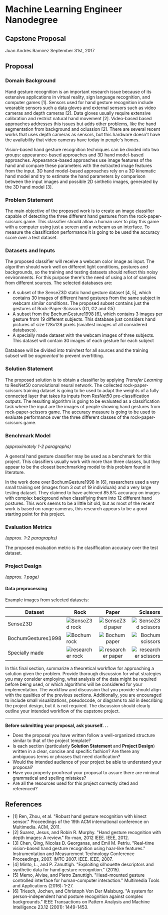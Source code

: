 # Machine Learning Engineer Nanodegree
## Capstone Proposal
Juan Andrés Ramírez
September 31st, 2017

## Proposal

### Domain Background

Hand gesture recognition is an important research issue because of its extensive applications in virtual reality, sign language recognition, and computer games [1]. Sensors used for hand gesture recognition include wearable sensors such a data gloves and external sensors such as video cameras and depth cameras [2]. Data gloves usually require extensive calibration and restrict natural hand movement [2]. Video-based based approaches addresses this issues but adds other problems, like the hand segmentation from background and oclussion [2]. There are several recent works that uses depth cameras as sensors, but this hardware doesn't have the availability that video cameras have today in people's homes.

Vision-based hand gesture recognition techniques can be divided into two groups: appearance-based approaches and 3D hand model-based approaches. Appearance-based approaches use image features of the hand and compare these parameters with the extracted image features from the input. 3D hand model-based approaches rely on a 3D kinematic hand model and try to estimate the hand parameters by comparison between the input images and
possible 2D sinthetic images, generated by the 3D hand model [3].


### Problem Statement

The main objective of the proposed work is to create an image classifier capable of detecting the three different hand gestures from the rock-paper-scissors game. This classifier should allow a human user to play this game with a computer using just a screen and a webcam as an interface. To measure the classification performance it is going to be used the accuracy score over a test dataset.

### Datasets and Inputs

The proposed classifier will receive a webcam color image as input. The algorithm should work well on different light conditions, postures and backgrounds, so the training and testing datasets should reflect this noisy environments. For this purpose there's the need of using a lot of samples from different sources. The selected databases are:
* A subset of the SenseZ3D static hand gesture dataset [4, 5], which contains 30 images of different hand gestures from the same subject in webcam similar conditions. The proposed subset contains just the gestures of Rock-Paper-Scissors (G1, G2 and G5)
* A subset from the BochumGesture1998 [6], which contains 3 images per gesture from 19 different subjects. This database just considers hand pictures of size 128x128 pixels (smallest images of all considered databases).
* A specially made dataset with the webcam images of three subjects. This dataset will contain 30 images of each gesture for each subject

Database will be divided into train/test for all sources and the training subset will be *augmented* to prevent overfitting.

### Solution Statement

The proposed solution is to obtain a classifier by applying *Transfer Learning* to ResNet50 convolutional neural network. The collected rock-paper-scissors training dataset is going to be used to adapt the weights of a fully connected layer that takes its inputs from ResNet50 pre-classification outputs. The resulting algorithm is going to be evaluated as a classification task where the input are the images of people showing hand gestures from rock-paper-scissors game. The accuracy measure is going to be used to evaluate performance over the three different classes of the rock-paper-scissors game.

### Benchmark Model
_(approximately 1-2 paragraphs)_

A general hand gesture classifier may be used as a benchmark for this project. This classifiers usually work with more than three classes, but they appear to be the closest benchmarking model to this problem found in literature.

In the work done over BochumGesture1998 in [6], researchers used a very small training set (images from 3 out of 19 individuals) and a very large testing dataset. They claimed to have achieved 85.8% accuracy on images with complex background when classifiying them into 12 different hand postures. This work seems to be a little bit old, but as most of the recent work is based on range cameras, this research appears to be a good starting point for this project.

### Evaluation Metrics
_(approx. 1-2 paragraphs)_

The proposed evaluation metric is the clasiffication accuracy over the test dataset.

### Project Design
_(approx. 1 page)_

#### Data preprocessing

Example images from selected datasets:

|Dataset| Rock        | Paper           | Scissors  |
|----------| ------------- |:-------------:| -----:|
|SenseZ3D|![SenseZ3d rock](https://s3-us-west-2.amazonaws.com/mtcapps/mlcapstone/images/rock.png)|![SenseZ3d paper](https://s3-us-west-2.amazonaws.com/mtcapps/mlcapstone/images/paper.png)|![SenseZ3d scissors](https://s3-us-west-2.amazonaws.com/mtcapps/mlcapstone/images/scissors.png)
|BochumGestures1998|![Bochum rock](https://s3-us-west-2.amazonaws.com/mtcapps/mlcapstone/images/carstenk01c00R.png)|![Bochum paper](https://s3-us-west-2.amazonaws.com/mtcapps/mlcapstone/images/carstenk03c00R.png)|![Bochum scissors](https://s3-us-west-2.amazonaws.com/mtcapps/mlcapstone/images/rashidm11c00R.png)|
|Specially made| ![researcher rock](https://s3-us-west-2.amazonaws.com/mtcapps/mlcapstone/WIN_20170914_16_43_28_Pro.jpg)      | ![researcher paper](https://s3-us-west-2.amazonaws.com/mtcapps/mlcapstone/WIN_20170914_16_43_43_Pro.jpg) | ![researcher scissors](https://s3-us-west-2.amazonaws.com/mtcapps/mlcapstone/WIN_20170914_16_43_38_Pro.jpg) |



In this final section, summarize a theoretical workflow for approaching a solution given the problem. Provide thorough discussion for what strategies you may consider employing, what analysis of the data might be required before being used, or which algorithms will be considered for your implementation. The workflow and discussion that you provide should align with the qualities of the previous sections. Additionally, you are encouraged to include small visualizations, pseudocode, or diagrams to aid in describing the project design, but it is not required. The discussion should clearly outline your intended workflow of the capstone project.

-----------

**Before submitting your proposal, ask yourself. . .**

- Does the proposal you have written follow a well-organized structure similar to that of the project template?
- Is each section (particularly **Solution Statement** and **Project Design**) written in a clear, concise and specific fashion? Are there any ambiguous terms or phrases that need clarification?
- Would the intended audience of your project be able to understand your proposal?
- Have you properly proofread your proposal to assure there are minimal grammatical and spelling mistakes?
- Are all the resources used for this project correctly cited and referenced?

## References
* [1] Ren, Zhou, et al. "Robust hand gesture recognition with kinect sensor." Proceedings of the 19th ACM international conference on Multimedia. ACM, 2011.
* [2] Suarez, Jesus, and Robin R. Murphy. "Hand gesture recognition with depth images: A review." Ro-man, 2012 IEEE. IEEE, 2012.
* [3] Chen, Qing, Nicolas D. Georganas, and Emil M. Petriu. "Real-time vision-based hand gesture recognition using haar-like features." Instrumentation and Measurement Technology Conference Proceedings, 2007. IMTC 2007. IEEE. IEEE, 2007.
* [4] Minto, L., and P. Zanuttigh. "Exploiting silhouette descriptors and synthetic data for hand gesture recognition." (2015).
* [5] Memo, Alvise, and Pietro Zanuttigh. "Head-mounted gesture controlled interface for human-computer interaction." Multimedia Tools and Applications (2016): 1-27.
* [6] Triesch, Jochen, and Christoph Von Der Malsburg. "A system for person-independent hand posture recognition against complex backgrounds." IEEE Transactions on Pattern Analysis and Machine Intelligence 23.12 (2001): 1449-1453.